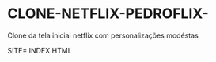 # CLONE-NETFLIX-PEDROFLIX-
Clone da tela inicial netflix com personalizações modéstas

SITE= INDEX.HTML
